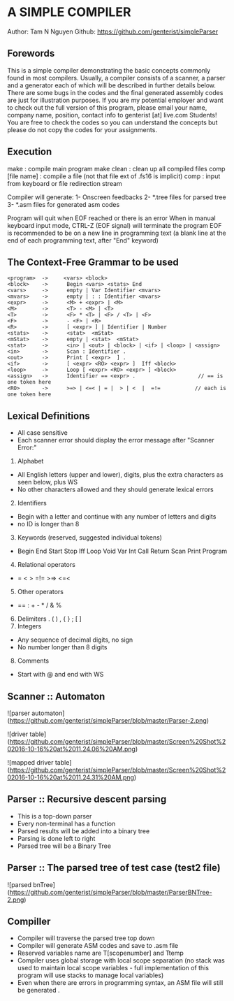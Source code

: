 # A SIMPLE COMPILER
Author: Tam N Nguyen
Github: https://github.com/genterist/simpleParser

## Forewords
This is a simple compiler demonstrating the basic concepts commonly found in most compilers. Usually, a compiler consists of a scanner, a parser and a generator each of which will be described in further details below.
There are some bugs in the codes and the final generated assembly codes are just for illustration purposes. If you are my potential employer and want to check out the full version of this program, please email your name, company name, position, contact info to genterist [at] live.com
Students! You are free to check the codes so you can understand the concepts but please do not copy the codes for your assignments.

## Execution
make : compile main program
make clean : clean up all compiled files
comp [file name] : compile a file (not that file ext of .fs16 is implicit)
comp : input from keyboard or file redirection stream

Compiler will generate:
1- Onscreen feedbacks
2- *.tree files for parsed tree
3- *.asm files for generated asm codes


Program will quit when EOF reached or there is an error
When in manual keyboard input mode, CTRL-Z (EOF signal) will terminate the program
EOF is recommended to be on a new line in programming text (a blank line at the end of each programming text, after "End" keyword)

## The Context-Free Grammar to be used
~~~~
<program>  ->     <vars> <block>
<block>    ->      Begin <vars> <stats> End
<vars>     ->      empty | Var Identifier <mvars> 
<mvars>    ->      empty | : : Identifier <mvars>
<expr>     ->      <M> + <expr> | <M>
<M>        ->      <T> - <M> | <T>
<T>        ->      <F> * <T> | <F> / <T> | <F>
<F>        ->      - <F> | <R>
<R>        ->      [ <expr> ] | Identifier | Number   
<stats>    ->      <stat>  <mStat>
<mStat>    ->      empty | <stat>  <mStat>
<stat>     ->      <in> | <out> | <block> | <if> | <loop> | <assign>
<in>       ->      Scan : Identifier .
<out>      ->      Print [ <expr>  ] .
<if>       ->      [ <expr> <RO> <expr> ]  Iff <block>             
<loop>     ->      Loop [ <expr> <RO> <expr> ] <block>
<assign>   ->      Identifier == <expr> .                    // == is one token here
<RO>       ->      >=> | <=< | = |  > | <  |  =!=           // each is one token here
~~~~

## Lexical Definitions
- All case sensitive
- Each scanner error should display the error message after "Scanner Error:"
1. Alphabet
  * All English letters (upper and lower), digits, plus the extra characters as seen below, plus WS
  * No other characters allowed and they should generate lexical errors
2. Identifiers
  * Begin with a letter and continue with any number of letters and digits 
  * no ID is longer than 8
3. Keywords (reserved, suggested individual tokens)
  * Begin End Start Stop Iff Loop Void Var Int Call Return Scan Print Program 
4. Relational operators
  * =  <  >  =!=    >=>  <=<
5. Other operators
  * == :  +  -  *  / & %
6. Delimiters
  . (  ) , { } ; [ ]
7. Integers
  * Any sequence of decimal digits, no sign
  * No number longer than 8 digits
8. Comments
  * Start with @ and end with WS

## Scanner :: Automaton
![parser automaton]
(https://github.com/genterist/simpleParser/blob/master/Parser-2.png)

![driver table]
(https://github.com/genterist/simpleParser/blob/master/Screen%20Shot%202016-10-16%20at%2011.24.06%20AM.png)

![mapped driver table]
(https://github.com/genterist/simpleParser/blob/master/Screen%20Shot%202016-10-16%20at%2011.24.31%20AM.png)

## Parser :: Recursive descent parsing
- This is a top-down parser
- Every non-terminal has a function
- Parsed results will be added into a binary tree
- Parsing is done left to right
- Parsed tree will be a Binary Tree

## Parser :: The parsed tree of test case (test2 file)
![parsed bnTree]
(https://github.com/genterist/simpleParser/blob/master/ParserBNTree-2.png)

## Compiller
- Compiler will traverse the parsed tree top down
- Compiler will generate ASM codes and save to .asm file
- Reserved variables name are T[scopenumber] and Ttemp
- Compiler uses global storage with local scope separation (no stack was used to maintain local scope variables - full implementation of this program will use stacks to manage local variables)
- Even when there are errors in programming syntax, an ASM file will still be generated
.
